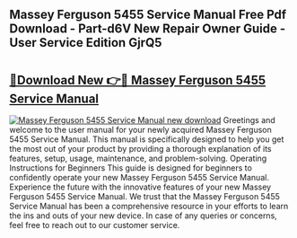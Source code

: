 ## Massey Ferguson 5455 Service Manual Free Pdf Download - Part-d6V New Repair Owner Guide - User Service Edition GjrQ5

# <h2><a href="http://bc94431.oget.top/?id=Massey+Ferguson+5455+Service+Manual">🔗Download New 👉🔴 Massey Ferguson 5455 Service Manual</a></h2>

[![Massey Ferguson 5455 Service Manual new download](https://i.imgur.com/5g1atiW.png)](http://bc94431.oget.top/?id=Massey+Ferguson+5455+Service+Manual)
Greetings and welcome to the user manual for your newly acquired Massey Ferguson 5455 Service Manual. This manual is specifically designed to help you get the most out of your product by providing a thorough explanation of its features, setup, usage, maintenance, and problem-solving. Operating Instructions for Beginners This guide is designed for beginners to confidently operate your new Massey Ferguson 5455 Service Manual. Experience the future with the innovative features of your new Massey Ferguson 5455 Service Manual. We trust that the Massey Ferguson 5455 Service Manual has been a comprehensive resource in your efforts to learn the ins and outs of your new device. In case of any queries or concerns, feel free to reach out to our customer service.
